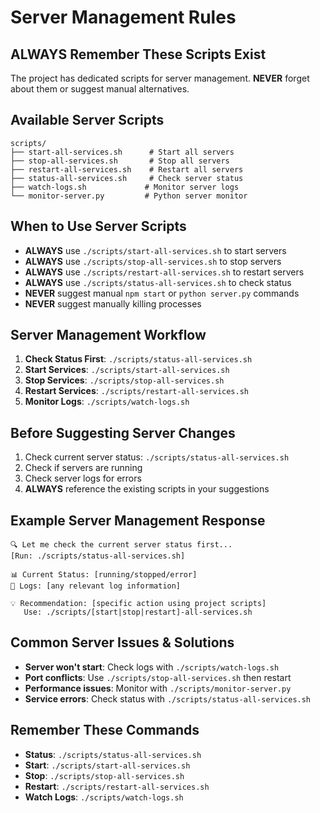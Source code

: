 # Server Management Rules

## ALWAYS Remember These Scripts Exist
The project has dedicated scripts for server management. **NEVER** forget about them or suggest manual alternatives.

## Available Server Scripts
```
scripts/
├── start-all-services.sh      # Start all servers
├── stop-all-services.sh       # Stop all servers  
├── restart-all-services.sh    # Restart all servers
├── status-all-services.sh     # Check server status
├── watch-logs.sh             # Monitor server logs
└── monitor-server.py         # Python server monitor
```

## When to Use Server Scripts
- **ALWAYS** use `./scripts/start-all-services.sh` to start servers
- **ALWAYS** use `./scripts/stop-all-services.sh` to stop servers
- **ALWAYS** use `./scripts/restart-all-services.sh` to restart servers
- **ALWAYS** use `./scripts/status-all-services.sh` to check status
- **NEVER** suggest manual `npm start` or `python server.py` commands
- **NEVER** suggest manually killing processes

## Server Management Workflow
1. **Check Status First**: `./scripts/status-all-services.sh`
2. **Start Services**: `./scripts/start-all-services.sh`
3. **Stop Services**: `./scripts/stop-all-services.sh`
4. **Restart Services**: `./scripts/restart-all-services.sh`
5. **Monitor Logs**: `./scripts/watch-logs.sh`

## Before Suggesting Server Changes
1. Check current server status: `./scripts/status-all-services.sh`
2. Check if servers are running
3. Check server logs for errors
4. **ALWAYS** reference the existing scripts in your suggestions

## Example Server Management Response
```
🔍 Let me check the current server status first...
[Run: ./scripts/status-all-services.sh]

📊 Current Status: [running/stopped/error]
📝 Logs: [any relevant log information]

💡 Recommendation: [specific action using project scripts]
   Use: ./scripts/[start|stop|restart]-all-services.sh
```

## Common Server Issues & Solutions
- **Server won't start**: Check logs with `./scripts/watch-logs.sh`
- **Port conflicts**: Use `./scripts/stop-all-services.sh` then restart
- **Performance issues**: Monitor with `./scripts/monitor-server.py`
- **Service errors**: Check status with `./scripts/status-all-services.sh`

## Remember These Commands
- **Status**: `./scripts/status-all-services.sh`
- **Start**: `./scripts/start-all-services.sh`
- **Stop**: `./scripts/stop-all-services.sh`
- **Restart**: `./scripts/restart-all-services.sh`
- **Watch Logs**: `./scripts/watch-logs.sh`
